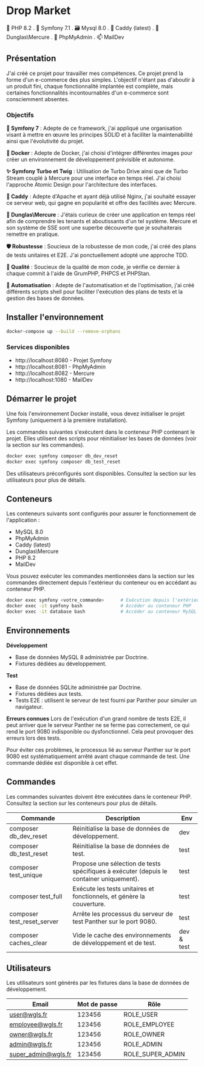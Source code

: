# Drop Market

🐘 PHP 8.2 . 🎼 Symfony 7.1 . 🗃️ Mysql 8.0 . 🛒 Caddy (latest) . 📡 Dunglas\Mercure . 🔎 PhpMyAdmin . 📫 MailDev

## Présentation

J'ai créé ce projet pour travailler mes compétences. Ce projet prend la forme d'un e-commerce des plus simples. L'objectif n'étant pas d'aboutir à un produit fini, chaque fonctionnalité implantée est complète, mais certaines fonctionnalités incontournables d'un e-commerce sont consciemment absentes.

### Objectifs

**🎼 Symfony 7** : Adepte de ce framework, j'ai appliqué une organisation visant à mettre en œuvre les principes SOLID et à faciliter la maintenabilité ainsi que l'évolutivité du projet.

**🐳 Docker** : Adepte de Docker, j'ai choisi d'intégrer différentes images pour créer un environnement de développement prévisible et autonome.

**✨ Symfony Turbo et Twig** : Utilisation de Turbo Drive ainsi que de Turbo Stream couplé à Mercure pour une interface en temps réel. J'ai choisi l'approche Atomic Design pour l'architecture des interfaces.

**🛒 Caddy** : Adepte d'Apache et ayant déjà utilisé Nginx, j'ai souhaité essayer ce serveur web, qui gagne en popularité et offre des facilités avec Mercure.

**📡 Dunglas\Mercure** : J'étais curieux de créer une application en temps réel afin de comprendre les tenants et aboutissants d'un tel système. Mercure et son système de SSE sont une superbe découverte que je souhaiterais remettre en pratique.

**🛡️ Robustesse** : Soucieux de la robustesse de mon code, j'ai créé des plans de tests unitaires et E2E. J'ai ponctuellement adopté une approche TDD.

**🤌 Qualité** : Soucieux de la qualité de mon code, je vérifie ce dernier à chaque commit à l'aide de GrumPHP, PHPCS et PHPStan.

**🤖 Automatisation** : Adepte de l'automatisation et de l'optimisation, j'ai créé différents scripts shell pour faciliter l'exécution des plans de tests et la gestion des bases de données.

## Installer l'environnement

```bash
docker-compose up --build --remove-orphans
```

### Services disponibles

- http://localhost:8080 - Projet Symfony
- http://localhost:8081 - PhpMyAdmin
- http://localhost:8082 - Mercure
- http://localhost:1080 - MailDev

## Démarrer le projet

Une fois l'environnement Docker installé, vous devez initialiser le projet Symfony (uniquement à la première installation).

Les commandes suivantes s'exécutent dans le conteneur PHP contenant le projet. Elles utilisent des scripts pour réinitialiser les bases de données (voir la section sur les commandes).

```bash
docker exec symfony composer db_dev_reset
docker exec symfony composer db_test_reset
```

Des utilisateurs préconfigurés sont disponibles. Consultez la section sur les utilisateurs pour plus de détails.

## Conteneurs

Les conteneurs suivants sont configurés pour assurer le fonctionnement de l'application :

- MySQL 8.0
- PhpMyAdmin
- Caddy (latest)
- Dunglas\Mercure
- PHP 8.2
- MailDev

Vous pouvez exécuter les commandes mentionnées dans la section sur les commandes directement depuis l'extérieur du conteneur ou en accédant au conteneur PHP.

```bash
docker exec symfony <votre_commande>      # Exécution depuis l'extérieur
docker exec -it symfony bash              # Accéder au conteneur PHP
docker exec -it database bash             # Accéder au conteneur MySQL
```

## Environnements

**Développement**

- Base de données MySQL 8 administrée par Doctrine.
- Fixtures dédiées au développement.

**Test**

- Base de données SQLite administrée par Doctrine.
- Fixtures dédiées aux tests.
- Tests E2E : utilisent le serveur de test fourni par Panther pour simuler un navigateur.

**Erreurs connues**
Lors de l'exécution d'un grand nombre de tests E2E, il peut arriver que le serveur Panther ne se ferme pas correctement, ce qui rend le port 9080 indisponible ou dysfonctionnel. Cela peut provoquer des erreurs lors des tests.

Pour éviter ces problèmes, le processus lié au serveur Panther sur le port 9080 est systématiquement arrêté avant chaque commande de test. Une commande dédiée est disponible à cet effet.

## Commandes

Les commandes suivantes doivent être exécutées dans le conteneur PHP. Consultez la section sur les conteneurs pour plus de détails.

| Commande                   | Description                                                                             | Env        |
| -------------------------- | --------------------------------------------------------------------------------------- | ---------- |
| composer db_dev_reset      | Réinitialise la base de données de développement.                                       | dev        |
| composer db_test_reset     | Réinitialise la base de données de test.                                                | test       |
| composer test_unique       | Propose une sélection de tests spécifiques à exécuter (depuis le container uniquement). | test       |
| composer test_full         | Exécute les tests unitaires et fonctionnels, et génère la couverture.                   | test       |
| composer test_reset_server | Arrête les processus du serveur de test Panther sur le port 9080.                       | test       |
| composer caches_clear      | Vide le cache des environnements de développement et de test.                           | dev & test |

## Utilisateurs

Les utilisateurs sont générés par les fixtures dans la base de données de développement.

| Email               | Mot de passe | Rôle             |
| ------------------- | ------------ | ---------------- |
| user@wgls.fr        | 123456       | ROLE_USER        |
| employee@wgls.fr    | 123456       | ROLE_EMPLOYEE    |
| owner@wgls.fr       | 123456       | ROLE_OWNER       |
| admin@wgls.fr       | 123456       | ROLE_ADMIN       |
| super_admin@wgls.fr | 123456       | ROLE_SUPER_ADMIN |
